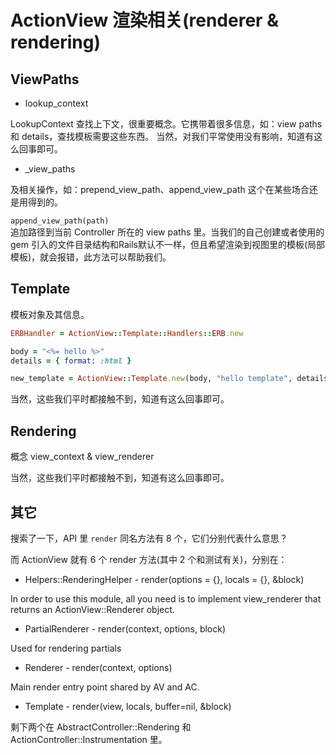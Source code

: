 # ActionView 渲染相关(renderer & rendering)

## ViewPaths

- lookup_context

LookupContext 查找上下文，很重要概念。它携带着很多信息，如：view paths 和 details，查找模板需要这些东西。
当然，对我们平常使用没有影响，知道有这么回事即可。

- _view_paths

及相关操作，如：prepend_view_path、append_view_path
这个在某些场合还是用得到的。

`append_view_path(path)`<br>
追加路径到当前 Controller 所在的 view paths 里。当我们的自己创建或者使用的 gem 引入的文件目录结构和Rails默认不一样，但且希望渲染到视图里的模板(局部模板)，就会报错，此方法可以帮助我们。

## Template

模板对象及其信息。

```ruby
ERBHandler = ActionView::Template::Handlers::ERB.new

body = "<%= hello %>"
details = { format: :html }

new_template = ActionView::Template.new(body, "hello template", details.fetch(:handler) { ERBHandler }, {:virtual_path => "hello"}.merge!(details))
```

当然，这些我们平时都接触不到，知道有这么回事即可。

## Rendering

概念 view_context & view_renderer

当然，这些我们平时都接触不到，知道有这么回事即可。

## 其它

搜索了一下，API 里 `render` 同名方法有 8 个，它们分别代表什么意思？

而 ActionView 就有 6 个 render 方法(其中 2 个和测试有关)，分别在：

- Helpers::RenderingHelper - render(options = {}, locals = {}, &block)

In order to use this module, all you need is to implement view_renderer that returns an ActionView::Renderer object.
- PartialRenderer - render(context, options, block)

Used for rendering partials
- Renderer - render(context, options)

Main render entry point shared by AV and AC.
- Template - render(view, locals, buffer=nil, &block)

剩下两个在 AbstractController::Rendering 和 ActionController::Instrumentation 里。
